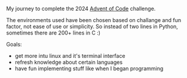 My journey to complete the 2024 [Advent of Code](https://adventofcode.com/2024) challenge.

The environments used have been chosen based on challange and fun factor, not ease of use or simplicity. So instead of two lines in Python, sometimes there are 200+ lines in C :)

Goals:
- get more intu linux and it's terminal interface
- refresh knowledge about certain languages
- have fun implementing stuff like when I began programming
